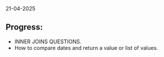 21-04-2025

## Progress:
* INNER JOINS QUESTIONS.
* How to compare dates and return a value or list of values.